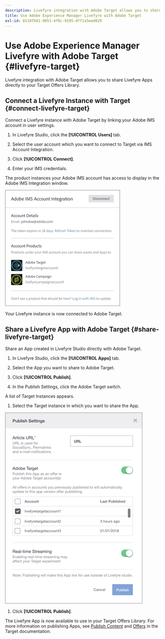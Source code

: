 ```yaml
---
description: Livefyre integration with Adobe Target allows you to share Livefyre Apps directly to your Target Offers Library.
title: Use Adobe Experience Manager Livefyre with Adobe Target
exl-id: 0110fb81-9051-4f8c-9195-dff1a5eed029
---
```

# Use Adobe Experience Manager Livefyre with Adobe Target {#livefyre-target}

Livefyre integration with Adobe Target allows you to share Livefyre Apps directly to your Target Offers Library.

## Connect a Livefyre Instance with Target {#connect-livefyre-target}

Connect a Livefyre instance with Adobe Target by linking your Adobe IMS account in user settings.

1. In Livefyre Studio, click the **[!UICONTROL Users]** tab.

1. Select the user account which you want to connect to Target via IMS Account Integration.

1. Click **[!UICONTROL Connect]**.

1. Enter your IMS credentials.

The product instances your Adobe IMS account has access to display in the Adobe IMS Integration window.

![](assets/livefyre-target-connect.png)

Your Livefyre instance is now connected to Adobe Target.

## Share a Livefyre App with Adobe Target {#share-livefyre-target}

Share an App created in Livefyre Studio directly with Adobe Target.

1. In Livefyre Studio, click the **[!UICONTROL Apps]** tab.

1. Select the App you want to share to Adobe Target.

1. Click **[!UICONTROL Publish]**.

1. In the Publish Settings, click the Adobe Target switch.

A list of Target Instances appears.

1. Select the Target instance in which you want to share the App.

![](assets/livefyre-target-publish.png)

1. Click  **[!UICONTROL Publish]**.

The Livefyre App is now available to use in your Target Offers Library. For more information on publishing Apps, see [Publish Content](/help/using/c-library/t-publish-content.md) and [Offers](https://docs.adobe.com/content/help/en/target/using/experiences/offers/manage-content.html) in the Target documentation.
